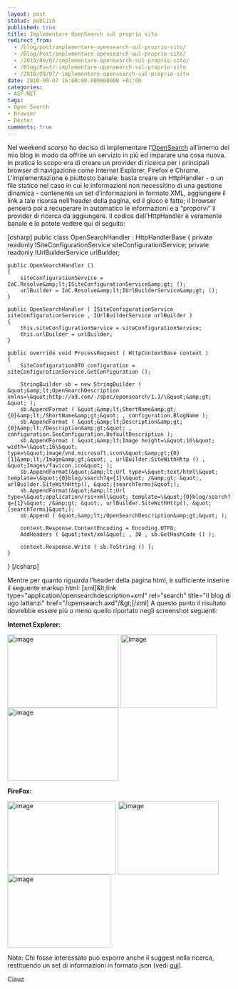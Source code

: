 ```yaml
---
layout: post
status: publish
published: true
title: Implementare OpenSearch sul proprio sito
redirect_from: 
  - /blog/post/implementare-opensearch-sul-proprio-sito/
  - /Blog/Post/implementare-opensearch-sul-proprio-sito/
  - /2010/09/07/implementare-opensearch-sul-proprio-sito/
  - /Blog/Post/-implementare-opensearch-sul-proprio-sito
  - /2010/09/07/-implementare-opensearch-sul-proprio-sito
date: 2010-09-07 16:00:00.000000000 +01:00
categories:
- ASP.NET
tags:
- Open Search
- Browser
- Dexter
comments: true
---
```

Nel weekend scorso ho deciso di implementare l’<a title="Open Search Official Site" href="http://www.opensearch.org/Home" target="_blank" rel="nofollow">OpenSearch</a> all’interno del mio blog in modo da offrire un servizio in più ed imparare una cosa nuova.
In pratica lo scopo era di creare un provider di ricerca per i principali browser di navigazione come Internet Explorer, Firefox e Chrome.
L’implementazione è piuttosto banale: basta creare un HttpHandler - o un file statico nel caso in cui le informazioni non necessitino di una gestione dinamica - contenente un set d’informazioni in formato XML, aggiungere il link a tale risorsa nell’header della pagina, ed il gioco è fatto; il browser penserà poi a recuperare in automatico le informazioni e a “proporvi” il provider di ricerca da aggiungere.
Il codice dell’HttpHandler è veramente banale e lo potete vedere qui di seguito:

[csharp]
public class OpenSearchHandler : HttpHandlerBase
{
    private readonly ISiteConfigurationService siteConfigurationService;
    private readonly IUrlBuilderService urlBuilder;

    public OpenSearchHandler ()
    {
        siteConfigurationService = IoC.Resolve&amp;lt;ISiteConfigurationService&amp;gt; ();
        urlBuilder = IoC.Resolve&amp;lt;IUrlBuilderService&amp;gt; ();
    }

    public OpenSearchHandler ( ISiteConfigurationService siteConfigurationService , IUrlBuilderService urlBuilder )
    {
        this.siteConfigurationService = siteConfigurationService;
        this.urlBuilder = urlBuilder;
    }

    public override void ProcessRequest ( HttpContextBase context )
    {
        SiteConfigurationDTO configuration = siteConfigurationService.GetConfiguration ();

        StringBuilder sb = new StringBuilder ( &quot;&amp;lt;OpenSearchDescription xmlns=\&quot;http://a9.com/-/spec/opensearch/1.1/\&quot;&amp;gt; &quot; );
        sb.AppendFormat ( &quot;&amp;lt;ShortName&amp;gt;{0}&amp;lt;/ShortName&amp;gt;&quot; , configuration.BlogName );
        sb.AppendFormat ( &quot;&amp;lt;Description&amp;gt;{0}&amp;lt;/Description&amp;gt;&quot; , configuration.SeoConfiguration.DefaultDescription );
        sb.AppendFormat ( &quot;&amp;lt;Image height=\&quot;16\&quot; width=\&quot;16\&quot; type=\&quot;image/vnd.microsoft.icon\&quot;&amp;gt;{0}{1}&amp;lt;/Image&amp;gt;&quot; , urlBuilder.SiteWithHttp () , &quot;Images/favicon.ico&quot; );
        sb.AppendFormat(&quot;&amp;lt;Url type=\&quot;text/html\&quot; template=\&quot;{0}blog/search?q={1}\&quot; /&amp;gt; &quot;, urlBuilder.SiteWithHttp(), &quot;{searchTerms}&quot;);
        sb.AppendFormat(&quot;&amp;lt;Url type=\&quot;application/rss+xml\&quot; template=\&quot;{0}blog/search?q={1}\&quot; /&amp;gt; &quot;, urlBuilder.SiteWithHttp(), &quot;{searchTerms}&quot;);
        sb.Append ( &quot;&amp;lt;/OpenSearchDescription&amp;gt;&quot; );

        context.Response.ContentEncoding = Encoding.UTF8;
        AddHeaders ( &quot;text/xml&quot; , 30 , sb.GetHashCode () );

        context.Response.Write ( sb.ToString () );
    }
}
[/csharp]

Mentre per quanto riguarda l’header della pagina html, è sufficiente inserire il seguente markup html:
[xml]&amp;lt;link type=&quot;application/opensearchdescription+xml&quot; rel=&quot;search&quot; title=&quot;Il blog di ugo lattanzi&quot; href=&quot;/opensearch.axd&quot;/&amp;gt;[/xml]
A questo punto il risultato dovrebbe essere più o meno quello riportato negli screenshot seguenti:

<strong>Internet Explorer:</strong>

<a href="http://tostring.it/UserFiles/imperugo/image_8.png" rel="shadowbox[OpenSearch]"><img style="margin: 0px 5px 0px 0px; padding-left: 0px; padding-right: 0px; display: inline; padding-top: 0px; border-width: 0px;" title="image" alt="image" src="http://tostring.it/UserFiles/imperugo/image_thumb_3.png" width="249" height="164" border="0" /></a><a href="http://tostring.it/UserFiles/imperugo/image_10.png" rel="shadowbox[OpenSearch]"><img style="background-image: none; margin: 0px 5px 0px 0px; padding-left: 0px; padding-right: 0px; display: inline; padding-top: 0px; border-width: 0px;" title="image" alt="image" src="http://tostring.it/UserFiles/imperugo/image_thumb_4.png" width="216" height="164" border="0" /></a><a href="http://tostring.it/UserFiles/imperugo/image_12.png" rel="shadowbox[OpenSearch]"><img style="background-image: none; margin: 0px 5px 0px 0px; padding-left: 0px; padding-right: 0px; display: inline; padding-top: 0px; border-width: 0px;" title="image" alt="image" src="http://tostring.it/UserFiles/imperugo/image_thumb_5.png" width="249" height="164" border="0" /></a>

<strong>FireFox:</strong>

<a href="http://tostring.it/UserFiles/imperugo/image_2_1.png" rel="shadowbox[OpenSearch]"><img style="background-image: none; margin: 0px 5px 0px 0px; padding-left: 0px; padding-right: 0px; display: inline; padding-top: 0px; border-width: 0px;" title="image" alt="image" src="http://tostring.it/UserFiles/imperugo/image_thumb_1.png" width="243" height="164" border="0" /></a><a href="http://tostring.it/UserFiles/imperugo/image_4.png" rel="shadowbox[OpenSearch]"><img style="background-image: none; margin: 0px 5px 0px 0px; padding-left: 0px; padding-right: 0px; display: inline; padding-top: 0px; border-width: 0px;" title="image" alt="image" src="http://tostring.it/UserFiles/imperugo/image_thumb_1_1.png" width="226" height="164" border="0" /></a><a href="http://tostring.it/UserFiles/imperugo/image_6.png" rel="shadowbox[OpenSearch]"><img style="background-image: none; margin: 0px 5px 0px 0px; padding-left: 0px; padding-right: 0px; display: inline; padding-top: 0px; border-width: 0px;" title="image" alt="image" src="http://tostring.it/UserFiles/imperugo/image_thumb_2.png" width="231" height="164" border="0" /></a>

Nota: Chi fosse interessato può esporre anche il suggest nella ricerca, restituendo un set di informazioni in formato json (vedi <a title="OpenSearch Suggest" href="http://www.opensearch.org/Specifications/OpenSearch/Extensions/Suggestions/1.1" target="_blank" rel="nofollow">qui</a>).

Ciauz

